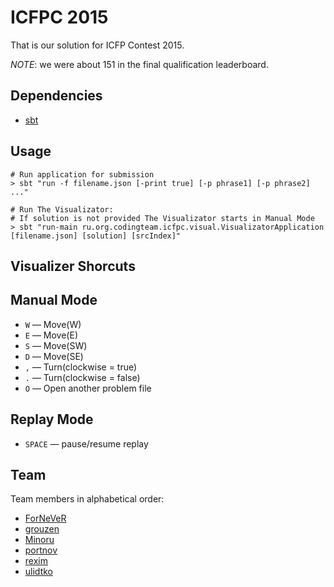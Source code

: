 ICFPC 2015
==========

That is our solution for ICFP Contest 2015.

_NOTE_: we were about 151 in the final qualification leaderboard.

Dependencies
------------

* [sbt][]

[sbt]: http://www.scala-sbt.org/

Usage
-----

    # Run application for submission
    > sbt "run -f filename.json [-print true] [-p phrase1] [-p phrase2] ..." 

    # Run The Visualizator:
    # If solution is not provided The Visualizator starts in Manual Mode
    > sbt "run-main ru.org.codingteam.icfpc.visual.VisualizatorApplication [filename.json] [solution] [srcIndex]"

Visualizer Shorcuts
-------------------

## Manual Mode ##

- `W` — Move(W)
- `E` — Move(E)
- `S` — Move(SW)
- `D` — Move(SE)
- `,` — Turn(clockwise = true)
- `.` — Turn(clockwise = false)
- `O` — Open another problem file

## Replay Mode ##

- `SPACE` — pause/resume replay

Team
----
Team members in alphabetical order:

- [ForNeVeR][fornever]
- [grouzen][]
- [Minoru][minoru]
- [portnov][]
- [rexim][]
- [ulidtko][]

[fornever]: https://github.com/ForNeVeR
[grouzen]: https://github.com/grouzen
[minoru]: https://github.com/Minoru
[portnov]: https://github.com/portnov
[rexim]: https://github.com/rexim
[ulidtko]: https://github.com/ulidtko
